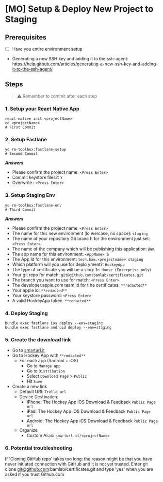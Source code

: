 # [MO] Setup & Deploy New Project to Staging

## Prerequisites
- [ ] Have you entire environment setup
- Generating a new SSH key and adding it to the ssh-agent: https://help.github.com/articles/generating-a-new-ssh-key-and-adding-it-to-the-ssh-agent/

## Steps

> :warning: Remember to commit after each step

### 1. Setup your React Native App

```
react-native init <projectName>
cd <projectName>
# First Commit
```

### 2. Setup Fastlane

```
yo rn-toolbox:fastlane-setup
# Second Commit
```

***Answers***
- Please confirm the project name: `<Press Enter>`
- Commit keystore files?: `Y`
- Overwrite <fileName>: `<Press Enter>`

### 3. Setup Staging Env

```
yo rn-toolbox:fastlane-env
# Third Commit
```

***Answers***
- Please confirm the project name: `<Press Enter>`
- The name for this new environment (lo
wercase, no space): `staging`
- The name of your repository Git branc
h for the environment just set: `<Press Enter>`
- The name of the company which will be
 publishing this application: `Bam`
- The app name for this environment: `<AppName> S`
- The App Id for this environment: `tech.bam.<projectname>.staging`
- Which platform will you use for deplo
yment?: `HockeyApp`
- The type of certificate you will be u
sing: `In House (Enterprise only)`
- Your git repo for match: `git@github.com:bamlab/certificates.git`
- The branch you want to use for match: `<Press Enter>`
- The developer.apple.com team id for t
he certificates: `**redacted**`
- Your apple id: `**redacted**`
- Your keystore password: `<Press Enter>`
- A valid HockeyApp token: `**redacted**`

### 4. Deploy Staging
```
bundle exec fastlane ios deploy --env=staging
bundle exec fastlane android deploy --env=staging
```

### 5. Create the download link
- Go to [smarturl.it](https://manage.smarturl.it)
- Go to Hockey App with `**redacted**`
  - For each app (Android + iOS)
    - Go to `Manage app`
    - Go to `Distribution`
    - Select `Download Page` > `Public`
    - Hit `Save`
- Create a new link
  - Default URl: `Trello url`
  - Device Destination:
    - iPhone: The Hockey App iOS Download & Feedback `Public Page url`
    - iPad: The Hockey App iOS Download & Feedback `Public Page url`
    - Android: The Hockey App iOS Download & Feedback `Public Page url`
  - Organize
    - Custom Alias: `smarturl.it/<projectName>`
   
   
 ### 6. Potential troubleshooting
 
 If 'Cloning GitHub repo' takes too long: the reason might be that you have never initiated connection with GitHub and it is not yet trusted. Enter git clone git@github.com:bamlab/certificates.git and type 'yes' when you are asked if you trust Github.com
 

